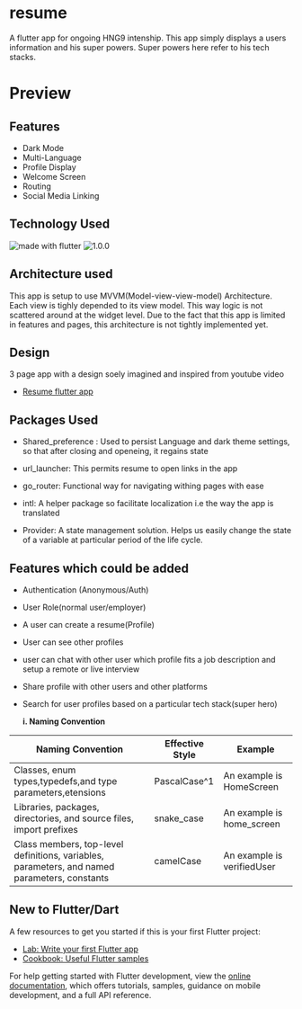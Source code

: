 # resume

A flutter app for ongoing HNG9 intenship. This app simply displays a users information and his super powers. Super powers here refer to his tech stacks. 


# Preview






## Features

* Dark Mode
* Multi-Language
* Profile Display
* Welcome Screen
* Routing
* Social Media Linking

## Technology Used
<img src="https://img.shields.io/badge/flutter-Dart-blue" alt="made with flutter">

<img src="https://img.shields.io/badge/version-0.1.0-orange.svg" alt="1.0.0">

## Architecture used
This app is setup to use MVVM(Model-view-view-model) Architecture. Each view is tighly depended to its view model. This way logic is not scattered around at the widget level.   Due to the fact that this app is limited in features and pages, this architecture is not tightly implemented yet.

## Design

3 page app with a design soely imagined and inspired from youtube video
- [Resume flutter app](https://docs.flutter.dev/get-started/codelab)

## Packages Used

* Shared_preference : Used to persist Language and dark theme settings, so that after closing and openeing, it regains state

   
* url_launcher: This permits resume to open links in the app

* go_router: Functional way for navigating withing pages with ease

* intl: A helper package so facilitate localization i.e the way the app is translated

* Provider: A state management solution. Helps us easily change the state of a variable at particular period of the life cycle.

## Features which could be added

* Authentication (Anonymous/Auth)
* User Role(normal user/employer)
* A user can create a resume(Profile)
* User  can see other profiles 
* user can chat with other user which profile fits a job description and setup a remote or live interview
* Share profile with other users and other platforms
* Search for user profiles based on a particular tech stack(super hero)




  **i. Naming Convention**

|Naming Convention|Effective Style|Example|   
|-----------------|---------------|-------|
|Classes, enum types,typedefs,and type parameters,etensions|PascalCase^1|An example is HomeScreen|
|Libraries, packages, directories, and source files, import prefixes|snake_case|An example is home_screen|
|Class members, top-level definitions, variables, parameters, and named parameters, constants|camelCase|An example is verifiedUser|

## New to Flutter/Dart



A few resources to get you started if this is your first Flutter project:

- [Lab: Write your first Flutter app](https://docs.flutter.dev/get-started/codelab)
- [Cookbook: Useful Flutter samples](https://docs.flutter.dev/cookbook)

For help getting started with Flutter development, view the
[online documentation](https://docs.flutter.dev/), which offers tutorials,
samples, guidance on mobile development, and a full API reference.
